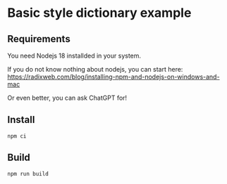 # Basic style dictionary example

## Requirements
You need Nodejs 18 installded in your system.

If you do not know nothing about nodejs, you can start here: https://radixweb.com/blog/installing-npm-and-nodejs-on-windows-and-mac

Or even better, you can ask ChatGPT for!

## Install
```
npm ci
```

## Build
```
npm run build
```
